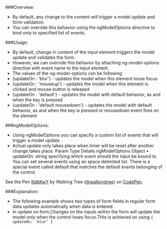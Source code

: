 ###Overview:
*	By default, any change to the content will trigger a model update and form validation. 
*	You can override this behavior using the ngModelOptions directive to bind only to specified list of events. 

###Usage:
*	By default, change in content of the input element triggers the model update and validates the form. 
*	However, we can override this behavior by attaching ng-model-options  directive with event name to the input element.
*	The values of the ng-model-options  can be following
*	{updateOn : 'blur'} - updates the model when this element loose focus
*	{updateOn : 'mouseup'} - updates the model when this element is clicked and mouse button is released
*	{updateOn : 'default'} - updates the model with default behavior, as and when the key is pressed
*	{updateOn : 'default mousedown'} - updates the model with default behavior, as and when the key is pressed or mousedown event fires on the element

###ngModelOptions:
*	Using ngModelOptions you can specify a custom list of events that will trigger a model update.
* Actual update only takes place when timer will be reset after another change takes place.
Param	Type	Details
ngModelOptions	Object
•	updateOn: string specifying which event should the input be bound to. You can set several events using an space delimited list. There is a special event called default that matches the default events belonging of the control.

<p data-height="268" data-theme-id="0" data-slug-hash="KdbKwY" data-default-tab="result" data-user="walkingtree" class='codepen'>See the Pen <a href='http://codepen.io/walkingtree/pen/KdbKwY/'>KdbKwY</a> by Walking Tree (<a href='http://codepen.io/walkingtree'>@walkingtree</a>) on <a href='http://codepen.io'>CodePen</a>.</p>
<script async src="//assets.codepen.io/assets/embed/ei.js"></script>

###Explanation:
* The following example shows two types of form fields in regular form data updates automatically when data is entered.
* In update on form,Changes on the inputs within the form will update the model only when the control loses focus.THis is achieved on using ```{ updateOn: 'blur' }```


